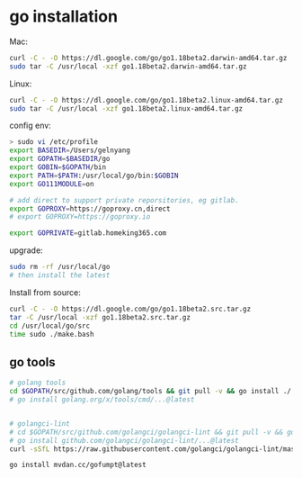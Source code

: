 <!---
markmeta_author: wongoo
markmeta_date: 2019-01-16
markmeta_title: Go Installation
markmeta_categories: 编程语言
markmeta_tags: golang,installation
-->

# go installation

Mac:
```bash
curl -C - -O https://dl.google.com/go/go1.18beta2.darwin-amd64.tar.gz
sudo tar -C /usr/local -xzf go1.18beta2.darwin-amd64.tar.gz
```

Linux:
```bash
curl -C - -O https://dl.google.com/go/go1.18beta2.linux-amd64.tar.gz
sudo tar -C /usr/local -xzf go1.18beta2.linux-amd64.tar.gz
```

config env:
```bash
> sudo vi /etc/profile
export BASEDIR=/Users/gelnyang
export GOPATH=$BASEDIR/go
export GOBIN=$GOPATH/bin
export PATH=$PATH:/usr/local/go/bin:$GOBIN
export GO111MODULE=on

# add direct to support private reporsitories, eg gitlab.
export GOPROXY=https://goproxy.cn,direct
# export GOPROXY=https://goproxy.io

export GOPRIVATE=gitlab.homeking365.com


```

upgrade: 
```bash
sudo rm -rf /usr/local/go
# then install the latest
```

Install from source:
```bash
curl -C - -O https://dl.google.com/go/go1.18beta2.src.tar.gz
tar -C /usr/local -xzf go1.18beta2.src.tar.gz
cd /usr/local/go/src
time sudo ./make.bash
```


## go tools

```bash
# golang tools
cd $GOPATH/src/github.com/golang/tools && git pull -v && go install ./...
# go install golang.org/x/tools/cmd/...@latest


# golangci-lint
# cd $GOPATH/src/github.com/golangci/golangci-lint && git pull -v && go install ./...
# go install github.com/golangci/golangci-lint/...@latest
curl -sSfL https://raw.githubusercontent.com/golangci/golangci-lint/master/install.sh | sh -s -- -b $(go env GOPATH)/bin

go install mvdan.cc/gofumpt@latest
```

